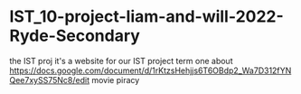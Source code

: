 # IST_10-project-liam-and-will-2022-Ryde-Secondary
the IST proj
it's a website for our IST project term one about
https://docs.google.com/document/d/1rKtzsHehjjs6T6OBdp2_Wa7D312fYNQee7xySS75Nc8/edit
movie piracy
